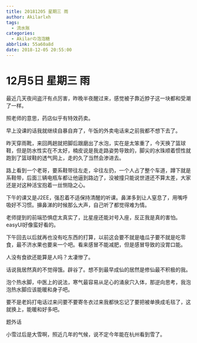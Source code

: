 ```yaml
---
title: 20181205 星期三 雨
author: Akilarlxh
tags:
  - 流水账
categories:
  - Akilarの泡泡糖
abbrlink: 55a60a8d
date: 2018-12-05 20:55:00
---
```

# 12月5日 星期三 雨

最近几天夜间盗汗有点厉害，昨晚半夜醒过来，感觉被子靠近脖子这一块都和受潮了一样。

照老师的意思，药店似乎有特效药卖。

早上没课的话我就继续自暴自弃了，午饭的外卖电话来之前我都不想下去了。

昨天穿雨靴，来回两趟就把脚后跟磨出了水泡，实在是太笨重了，今天换了篮球鞋，但是防水性实在不太好，楠皮说是我走路姿势导致的，脚尖的水珠顺着惯性就跑到了篮球鞋的透气网上，走的久了当然会渗进去。

路上看到一个老哥，要系鞋带往左走，伞往左扔，一个人占了整个车道，蹲下就是系鞋带，后面三辆电瓶车都让他逼到路边了，没被撞只能说世道还不算太差，大家还是对这种活宝抱着一丝恻隐之心。

下午的课又是J2EE，强忍着不适保持清醒的听课。鼻涕多到让人窒息了，用嘴呼吸好不习惯。擤鼻涕的时候那么大声，自己听了都觉得难为情。

老师提到的前端恐惧症太真实了，比星座还能对号入座，反正我是真的害怕。easyUI好像蛮好看的。

下午回去以后就再也没有吃东西的打算，以前这会要不就是嗑瓜子要不就是吃零食，最不济水果也要来一个吧。看来感冒不能减肥，但是感冒导致的没胃口能。

人没有食欲还能算是人吗？太凄惨了。

话说我居然真的不觉得饿。辟谷了。想不到最早成仙的居然是修仙最不积极的我。

泡个热水脚，中医上的说法，寒气最容易从足心的涌泉穴入体，那逆向思考，我泡泡热水脚应该能暖和身子吧。

要不是老妈打电话过来问要不要寄冬衣过来我都快忘记了要把被单换成毛毯了，这就换上，能暖和好多吧。

题外话

小雪过后是大雪啊，照近几年的气候，说不定今年能在杭州看到雪了。